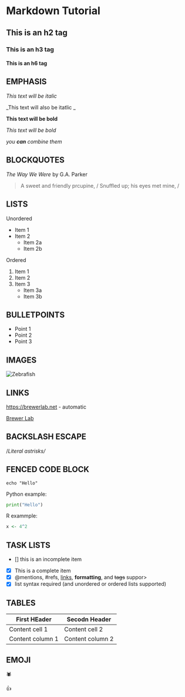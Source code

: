 # Markdown Tutorial

## This is an h2 tag

### This is an h3 tag

#### This is an h6 tag

## EMPHASIS

*This text will be italic*

_This text will also be itatlic _

**This text will be bold**

_This text will be bold_

_you **can** combine them_

## BLOCKQUOTES

_The Way We Were_ by G.A. Parker

> A sweet and friendly prcupine,  /
> Snuffled up; his eyes met mine,  /

## LISTS

Unordered 
* Item 1
* Item 2
	* Item 2a
	* Item 2b

Ordered 
1. Item 1
2. Item 2
3. Item 3
	* Item 3a
	* Item 3b

## BULLETPOINTS
- Point 1
- Point 2
- Point 3

## IMAGES

![Zebrafish](https://3c1703fe8d.site.internapcdn.net/newman/gfx/news/2018/31-scientistsfi.jpg)

## LINKS

https://brewerlab.net - automatic

[Brewer Lab](https://brewerlab.net)

## BACKSLASH ESCAPE

/*Literal astrisks/*

## FENCED CODE BLOCK

```
echo "Hello"
```

Python example:

```python
print("Hello")
```

R exammple:

```r
x <- 4^2
```

## TASK LISTS

- [] this is an incomplete item
- [x] This is a complete item
- [x] @mentions, #refs, [links](), **formatting**, and <del>tags</del> suppor>
- [x] list syntax required (and unordered or ordered lists supported)

## TABLES 

First HEader | Secodn Header 
------------ | -------------
Content cell 1 | Content cell 2
Content column 1 | Content column 2

## EMOJI

:spider:

:+1:
